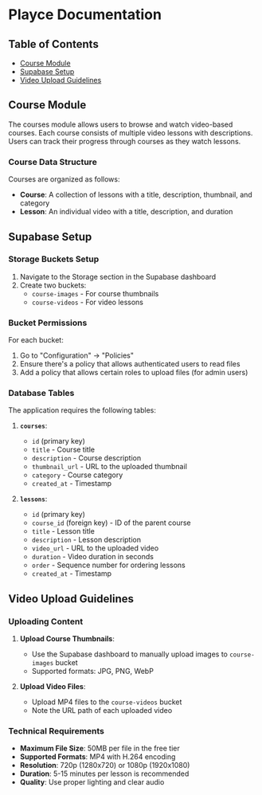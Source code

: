 # Playce Documentation

## Table of Contents
- [Course Module](#course-module)
- [Supabase Setup](#supabase-setup)
- [Video Upload Guidelines](#video-upload-guidelines)

## Course Module

The courses module allows users to browse and watch video-based courses. Each course consists of multiple video lessons with descriptions. Users can track their progress through courses as they watch lessons.

### Course Data Structure

Courses are organized as follows:
- **Course**: A collection of lessons with a title, description, thumbnail, and category
- **Lesson**: An individual video with a title, description, and duration

## Supabase Setup

### Storage Buckets Setup

1. Navigate to the Storage section in the Supabase dashboard
2. Create two buckets:
   - `course-images` - For course thumbnails
   - `course-videos` - For video lessons

### Bucket Permissions

For each bucket:
1. Go to "Configuration" -> "Policies"
2. Ensure there's a policy that allows authenticated users to read files
3. Add a policy that allows certain roles to upload files (for admin users)

### Database Tables

The application requires the following tables:

1. **`courses`**:
   - `id` (primary key)
   - `title` - Course title
   - `description` - Course description
   - `thumbnail_url` - URL to the uploaded thumbnail
   - `category` - Course category
   - `created_at` - Timestamp

2. **`lessons`**:
   - `id` (primary key)
   - `course_id` (foreign key) - ID of the parent course
   - `title` - Lesson title
   - `description` - Lesson description
   - `video_url` - URL to the uploaded video
   - `duration` - Video duration in seconds
   - `order` - Sequence number for ordering lessons
   - `created_at` - Timestamp

## Video Upload Guidelines

### Uploading Content

1. **Upload Course Thumbnails**:
   - Use the Supabase dashboard to manually upload images to `course-images` bucket
   - Supported formats: JPG, PNG, WebP

2. **Upload Video Files**:
   - Upload MP4 files to the `course-videos` bucket
   - Note the URL path of each uploaded video

### Technical Requirements

- **Maximum File Size**: 50MB per file in the free tier
- **Supported Formats**: MP4 with H.264 encoding
- **Resolution**: 720p (1280x720) or 1080p (1920x1080)
- **Duration**: 5-15 minutes per lesson is recommended
- **Quality**: Use proper lighting and clear audio 